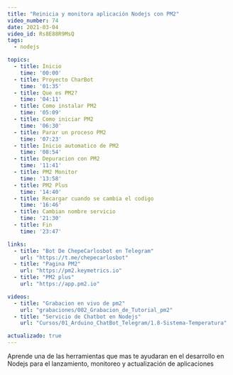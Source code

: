 ```yaml
---
title: "Reinicia y monitora aplicación Nodejs con PM2"
video_number: 74
date: 2021-03-04
video_id: Rs8E88R9MsQ
tags:
  - nodejs

topics:
  - title: Inicio
    time: '00:00'
  - title: Proyecto CharBot
    time: '01:35'
  - title: Que es PM2?
    time: '04:11'
  - title: Como instalar PM2
    time: '05:09'
  - title: Como iniciar PM2
    time: '06:30'
  - title: Parar un proceso PM2
    time: '07:23'
  - title: Inicio automatico de PM2
    time: '08:54'
  - title: Depuracion con PM2
    time: '11:41'
  - title: PM2 Monitor
    time: '13:58'
  - title: PM2 Plus
    time: '14:40'
  - title: Recargar cuando se cambia el codigo
    time: '16:46'
  - title: Cambian nombre servicio
    time: '21:30'
  - title: Fin
    time: '23:47'

links:
  - title: "Bot De ChepeCarlosbot en Telegram"
    url: "https://t.me/chepecarlosbot"
  - title: "Pagina PM2"
    url: "https://pm2.keymetrics.io"
  - title: "PM2 plus"
    url: "https://app.pm2.io"

videos:
  - title: "Grabacion en vivo de pm2"
    url: "grabaciones/002_Grabacion_de_Tutorial_pm2"
  - title: "Servicio de Chatbot en Nodejs"
    url: "Cursos/01_Arduino_ChatBot_Telegram/1.8-Sistema-Temperatura"

actualizado: true
---
```


Aprende una de las herramientas que mas te ayudaran en el desarrollo en Nodejs para el lanzamiento, monitoreo y actualización de aplicaciones
